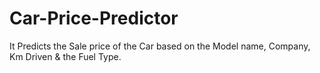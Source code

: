 # Car-Price-Predictor
It Predicts the Sale price of the Car based on the Model name, Company, Km Driven &amp; the Fuel Type.
